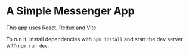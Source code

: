 # A Simple Messenger App

This app uses React, Redux and Vite.

To run it, install dependencies with `npm install` and start the dev server with `npm run dev`.


